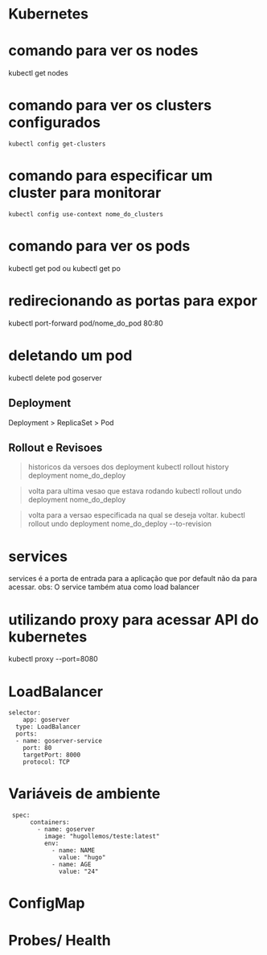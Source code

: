 # Kubernetes

# comando para ver os nodes
kubectl get nodes

# comando para ver os clusters configurados
```
kubectl config get-clusters
```
# comando para especificar um cluster para monitorar 
```
kubectl config use-context nome_do_clusters
```
# comando para ver os pods
kubectl get pod ou kubectl get po

# redirecionando as portas para expor
kubectl port-forward pod/nome_do_pod 80:80

# deletando um pod
kubectl delete pod goserver

## Deployment
Deployment > ReplicaSet > Pod

## Rollout e Revisoes
>historicos da versoes dos deployment
kubectl rollout history deployment nome_do_deploy

> volta para ultima vesao que estava rodando
kubectl rollout undo deployment nome_do_deploy

>volta para a versao especificada na qual se deseja voltar.
kubectl rollout undo deployment nome_do_deploy --to-revision

# services
services é a porta de entrada para a aplicação que por default não da para acessar.
obs: O service também atua como load balancer 

# utilizando proxy para acessar API do kubernetes
kubectl proxy --port=8080

# LoadBalancer
```
selector:
    app: goserver
  type: LoadBalancer
  ports:
  - name: goserver-service
    port: 80
    targetPort: 8000
    protocol: TCP
```
# Variáveis de ambiente
```
 spec:
      containers:
        - name: goserver
          image: "hugollemos/teste:latest"
          env:
            - name: NAME
              value: "hugo"
            - name: AGE
              value: "24"
```
# ConfigMap

# Probes/ Health


